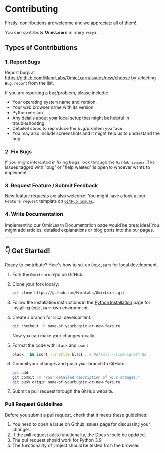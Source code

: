 # Contributing

Firstly, contributions are welcome and we appreciate all of them!.

You can contribute **OmicLearn** in many ways:

## Types of Contributions

### 1. Report Bugs

Report bugs at https://github.com/MannLabs/OmicLearn/issues/new/choose by selecting `Bug report` from the list.

If you are reporting a bug/problem, please include:

-   Your operating system name and version.
-   Your web browser name with its version.
-   Python version
-   Any details about your local setup that might be helpful in troubleshooting.
-   Detailed steps to reproduce the bug/problem you face.
-   You may also include screenshots and it might help us to understand the bug.

### 2. Fix Bugs

If you might interested in fixing bugs, look through the [`GitHub issues`](https://github.com/MannLabs/OmicLearn/issues). The issues tagged with "bug" or "help wanted" is open to whoever wants to implement it.

### 3. Request Feature / Submit Feedback

New feature requests are also welcome!
You might have a look at our `Feature request` template on [`GitHub issues`](https://github.com/MannLabs/OmicLearn/issues).


### 4. Write Documentation

Implementing our [OmicLearn Documentation](https://omiclearn.readthedocs.io/en/latest/) page would be great idea! You might add articles, detailed explanations or blog posts into the our pages.

---

## 👇 Get Started!

Ready to contribute? Here's how to set up `OmicLearn` for local development.

1.  Fork the `OmicLearn` repo on GitHub.
2.  Clone your fork locally:

    ```bash
    git clone https://github.com/MannLabs/OmicLearn.git
    ```

3.  Follow the installation instructions in the [Python Installation](https://omiclearn.readthedocs.io/en/latest/README.html#python-installation) page for installing `OmicLearn` own environment.

4.  Create a branch for local development:

    ```bash
    git checkout -b name-of-yourbugfix-or-new-feature
    ```

    Now you can make your changes locally.

5. Format the code with `black` and `isort`

    ```bash
    black . && isort --profile black . # Default --line-length 88
    ```

6.  Commit your changes and push your branch to GitHub::

    ```bash
    git add .
    git commit -m "Your detailed description of your changes."
    git push origin name-of-yourbugfix-or-new-feature
    ```

7.  Submit a pull request through the GitHub website.

### Pull Request Guidelines

Before you submit a pull request, check that it meets these guidelines:

1.  You need to open a issue on Github issues page for discussing your changes.
2.  If the pull request adds functionality, the Docs should be updated.
3.  The pull request should work for Python 3.9.
4.  The functionality of project should be tested from the browser.
